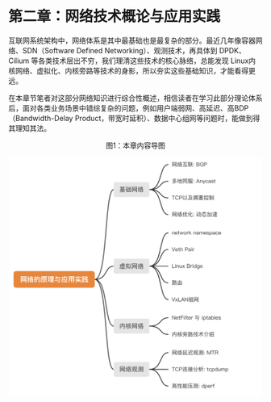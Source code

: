 # 第二章：网络技术概论与应用实践

互联网系统架构中，网络体系是其中最基础也是最复杂的部分。最近几年像容器网络、SDN（Software Defined Networking）、观测技术，再具体到 DPDK、Cilium 等各类技术层出不穷，我们理清这些技术的核心脉络，总能发现 Linux内核网络、虚拟化、内核旁路等技术的身影，所以夯实这些基础知识，才能看得更远。

在本章节笔者对这部分网络知识进行综合性概述，相信读者在学习此部分理论体系后，面对各类业务场景中错综复杂的问题，例如用户端弱网、高延迟、高BDP（Bandwidth-Delay Product，带宽时延积）、数据中心组网等问题时，能做到得其理知其法。

<div  align="center">
	<p>图1：本章内容导图 </p>
	<img src="../assets/guide.png" width = "500"  align=center />
</div>

